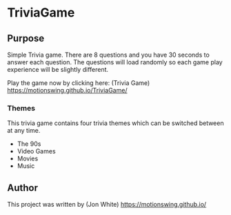 # TriviaGame

## Purpose

Simple Trivia game. There are 8 questions and you have 30 seconds to answer each question. The questions will load randomly so each game play experience will be slightly different.

Play the game now by clicking here: (Trivia Game) https://motionswing.github.io/TriviaGame/

### Themes

This trivia game contains four trivia themes which can be switched between at any time.

* The 90s
* Video Games
* Movies
* Music

## Author

This project was written by 
(Jon White) https://motionswing.github.io/